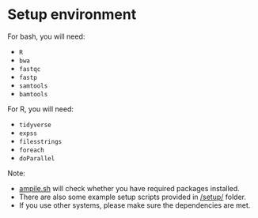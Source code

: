 # Setup environment

For bash, you will need:
- ```R```
- ```bwa```
- ```fastqc```
- ```fastp```
- ```samtools```
- ```bamtools```

For R, you will need:
- ```tidyverse```
- ```expss```
- ```filesstrings```
- ```foreach```
- ```doParallel```

Note:
- [ampile.sh](https://github.com/chenh19/Ampile/blob/main/ampile.sh) will check whether you have required packages installed.
- There are also some example setup scripts provided in [/setup/](https://github.com/chenh19/Ampile/tree/main/setup) folder.
- If you use other systems, please make sure the dependencies are met.
